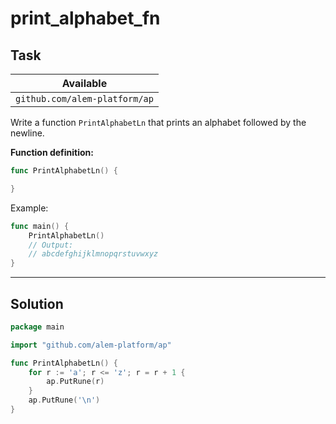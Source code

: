 # print_alphabet_fn

## Task

| Available                     |
| ----------------------------- |
| `github.com/alem-platform/ap` |

Write a function `PrintAlphabetLn` that prints an alphabet followed by the newline.

**Function definition:**

```go
func PrintAlphabetLn() {

}
```

Example:

```go
func main() {
    PrintAlphabetLn()
    // Output:
	// abcdefghijklmnopqrstuvwxyz
}
```

---

## Solution

```go
package main

import "github.com/alem-platform/ap"

func PrintAlphabetLn() {
    for r := 'a'; r <= 'z'; r = r + 1 {
        ap.PutRune(r)
    }
    ap.PutRune('\n')
}
```
